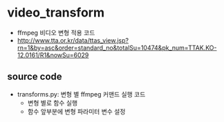 # video_transform

* ffmpeg 비디오 변형 적용 코드
* http://www.tta.or.kr/data/ttas_view.jsp?rn=1&by=asc&order=standard_no&totalSu=10474&pk_num=TTAK.KO-12.0161/R1&nowSu=6029



## source code

* transforms.py: 변형 별 ffmpeg 커맨드 실행 코드
  * 변형 별로 함수 실행
  * 함수 앞부분에 변형 파라미터 변수 설정

